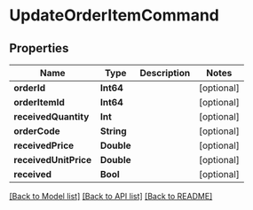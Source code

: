 # UpdateOrderItemCommand

## Properties
Name | Type | Description | Notes
------------ | ------------- | ------------- | -------------
**orderId** | **Int64** |  | [optional] 
**orderItemId** | **Int64** |  | [optional] 
**receivedQuantity** | **Int** |  | [optional] 
**orderCode** | **String** |  | [optional] 
**receivedPrice** | **Double** |  | [optional] 
**receivedUnitPrice** | **Double** |  | [optional] 
**received** | **Bool** |  | [optional] 

[[Back to Model list]](../README.md#documentation-for-models) [[Back to API list]](../README.md#documentation-for-api-endpoints) [[Back to README]](../README.md)


